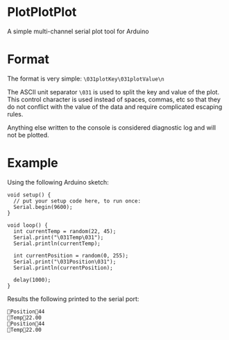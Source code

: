 # PlotPlotPlot

A simple multi-channel serial plot tool for Arduino

# Format

The format is very simple:
`\031plotKey\031plotValue\n`

The ASCII unit separator `\031` is used to split the key and value of the plot. This control character is used instead of spaces, commas, etc so that they do not conflict with the value of the data and require complicated escaping rules.

Anything else written to the console is considered diagnostic log and will not be plotted.

# Example
Using the following Arduino sketch:
```
void setup() {
  // put your setup code here, to run once:
  Serial.begin(9600);
}

void loop() {
  int currentTemp = random(22, 45);
  Serial.print("\031Temp\031");
  Serial.println(currentTemp);

  int currentPosition = random(0, 255);  
  Serial.print("\031Position\031");
  Serial.println(currentPosition);
  
  delay(1000);
}
```

Results the following printed to the serial port:
```
Position44
Temp22.00
Position44
Temp22.00
```
